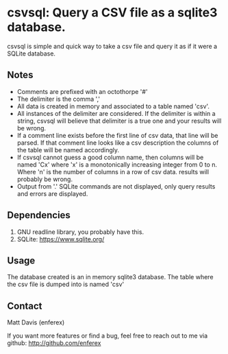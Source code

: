 csvsql: Query a CSV file as a sqlite3 database.
===============================================
csvsql is simple and quick way to take a csv file and query it as if it were a
SQLite database.

Notes
-----
* Comments are prefixed with an octothorpe '#'
* The delimiter is the comma ','
* All data is created in memory and associated to a table named 'csv'.
* All instances of the delimiter are considered. If the delimiter is within
  a string, csvsql will believe that delimiter is a true one and your results
  will be wrong.
* If a comment line exists before the  first line of csv data, that line will be
  parsed. If that comment line looks like a csv description the columns of the
  table will be named accordingly.
* If csvsql cannot guess a good
  column name, then columns will be named 'Cx' where 'x' is a monotonically
  increasing integer from 0 to n.  Where 'n' is the number of columns in a row
  of csv data.
  results will probably be wrong.
* Output from '.' SQLite commands are not displayed, only query
  results and errors are displayed.

Dependencies
------------
1. GNU readline library, you probably have this.
2. SQLite: https://www.sqlite.org/

Usage
-----
The database created is an in memory sqlite3 database.  The
table where the csv file is dumped into is named 'csv'

Contact
-------
Matt Davis (enferex)

If you want more features or find a bug, feel free to reach out to me
via github: http://github.com/enferex
